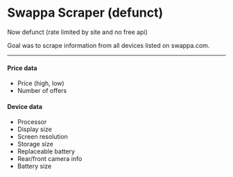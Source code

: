 # Swappa Scraper (defunct)

Now defunct (rate limited by site and no free api)

Goal was to scrape information from all devices listed on swappa.com. 

-----
#### Price data
- Price (high, low)
- Number of offers

#### Device data
- Processor
- Display size
- Screen resolution 
- Storage size 
- Replaceable battery
- Rear/front camera info
- Battery size